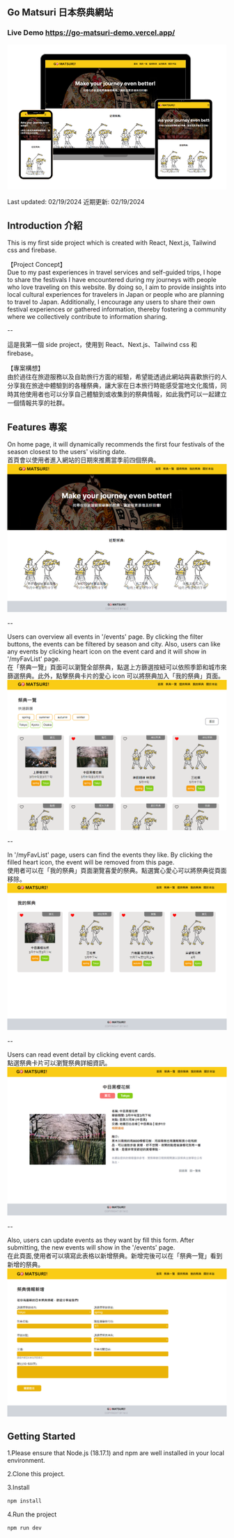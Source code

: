 ## Go Matsuri 日本祭典網站

### Live Demo https://go-matsuri-demo.vercel.app/

![image](/app/assets/RWD-display.png)

Last updated: 02/19/2024
近期更新: 02/19/2024

## Introduction 介紹

This is my first side project which is created with React, Next.js, Tailwind css and firebase.

【Project Concept】  
Due to my past experiences in travel services and self-guided trips, I hope to share the festivals I have encountered during my journeys with people who love traveling on this website. By doing so, I aim to provide insights into local cultural experiences for travelers in Japan or people who are planning to travel to Japan. Additionally, I encourage any users to share their own festival experiences or gathered information, thereby fostering a community where we collectively contribute to information sharing.

--

這是我第一個 side project，使用到 React、Next.js、Tailwind css 和 firebase。

【專案構想】  
由於過往在旅遊服務以及自助旅行方面的經驗，希望能透過此網站與喜歡旅行的人分享我在旅途中體驗到的各種祭典，讓大家在日本旅行時能感受當地文化風情，同時其他使用者也可以分享自己體驗到或收集到的祭典情報，如此我們可以一起建立一個情報共享的社群。

## Features 專案

On home page, it will dynamically recommends the first four festivals of the season closest to the users' visiting date.  
首頁會以使用者進入網站的日期來推薦當季前四個祭典。
![image](/app/assets/homepage.png)

--

Users can overview all events in '/events' page. By clicking the filter buttons, the events can be filtered by season and city.
Also, users can like any events by clicking heart icon on the event card and it will show in '/myFavList' page.  
在「祭典一覽」頁面可以瀏覽全部祭典，點選上方篩選按紐可以依照季節和城市來篩選祭典。此外，點擊祭典卡片的愛心 icon 可以將祭典加入「我的祭典」頁面。
![image](/app/assets/eventpage.png)

--

In '/myFavList' page, users can find the events they like. By clicking the filled heart icon, the event will be removed from this page.  
使用者可以在「我的祭典」頁面瀏覽喜愛的祭典。點選實心愛心可以將祭典從頁面移除。
![image](/app/assets/myEvent.png)

--

Users can read event detail by clicking event cards.  
點選祭典卡片可以瀏覽祭典詳細資訊。
![image](/app/assets/eventDetail.png)

--

Also, users can update events as they want by fill this form. After submitting, the new events will show in the '/events' page.  
在此頁面,使用者可以填寫此表格以新增祭典。新增完後可以在「祭典一覽」看到新增的祭典。
![image](/app/assets/offerEvent.png)

## Getting Started

1.Please ensure that Node.js (18.17.1) and npm are well installed in your local environment.

2.Clone this project.

3.Install

```javascript
npm install
```

4.Run the project

```javascript
npm run dev
```
